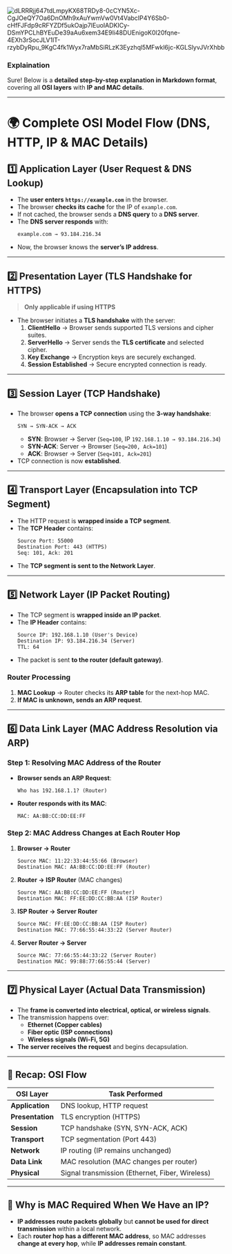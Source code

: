 ![dLRRRjj647tdLmpyKX68TRDy8-0cCYN5Xc-CgJOeQY7Oa6DnOMh9xAuYwmVw0Vt4VabcIP4Y6Sb0-cHfFJFdp9cRFYZDf5ukOajp7IEuoIADKICy-DSmYPCLhBYEuDe39aAu6xem34E9Ii48DUEnigoK0l20fqne-4EXh3rSocJLV1lT-rzybDyRpu_9KgC4fk1Wyx7raMbSiRLzK3Eyzhql5MFwkl6jc-KGLSlyvJVrXhbb](https://github.com/user-attachments/assets/f4dba079-bc0f-42d1-bc99-c95fac3e1185)


### Explaination

Sure! Below is a **detailed step-by-step explanation in Markdown format**, covering all **OSI layers** with **IP and MAC details**.  

---

# 🌍 **Complete OSI Model Flow (DNS, HTTP, IP & MAC Details)**  

## **1️⃣ Application Layer (User Request & DNS Lookup)**
- The **user enters `https://example.com`** in the browser.  
- The browser **checks its cache** for the IP of `example.com`.  
- If not cached, the browser sends a **DNS query** to a **DNS server**.  
- The **DNS server responds** with:  
  ```
  example.com → 93.184.216.34
  ```
- Now, the browser knows the **server’s IP address**.

---

## **2️⃣ Presentation Layer (TLS Handshake for HTTPS)**
> **Only applicable if using HTTPS**
- The browser initiates a **TLS handshake** with the server:
  1. **ClientHello** → Browser sends supported TLS versions and cipher suites.
  2. **ServerHello** → Server sends the **TLS certificate** and selected cipher.
  3. **Key Exchange** → Encryption keys are securely exchanged.
  4. **Session Established** → Secure encrypted connection is ready.

---

## **3️⃣ Session Layer (TCP Handshake)**
- The browser **opens a TCP connection** using the **3-way handshake**:
  ```
  SYN → SYN-ACK → ACK
  ```
  - **SYN**: Browser → Server (`Seq=100`, IP `192.168.1.10 → 93.184.216.34`)
  - **SYN-ACK**: Server → Browser (`Seq=200, Ack=101`)
  - **ACK**: Browser → Server (`Seq=101, Ack=201`)
- TCP connection is now **established**.

---

## **4️⃣ Transport Layer (Encapsulation into TCP Segment)**
- The HTTP request is **wrapped inside a TCP segment**.
- The **TCP Header** contains:
  ```
  Source Port: 55000
  Destination Port: 443 (HTTPS)
  Seq: 101, Ack: 201
  ```
- The **TCP segment is sent to the Network Layer**.

---

## **5️⃣ Network Layer (IP Packet Routing)**
- The TCP segment is **wrapped inside an IP packet**.
- The **IP Header** contains:
  ```
  Source IP: 192.168.1.10 (User's Device)
  Destination IP: 93.184.216.34 (Server)
  TTL: 64
  ```
- The packet is sent **to the router (default gateway)**.

### **Router Processing**
1. **MAC Lookup** → Router checks its **ARP table** for the next-hop MAC.
2. **If MAC is unknown, sends an ARP request**.

---

## **6️⃣ Data Link Layer (MAC Address Resolution via ARP)**
### **Step 1: Resolving MAC Address of the Router**
- **Browser sends an ARP Request**:  
  ```
  Who has 192.168.1.1? (Router)
  ```
- **Router responds with its MAC**:  
  ```
  MAC: AA:BB:CC:DD:EE:FF
  ```

### **Step 2: MAC Address Changes at Each Router Hop**
1. **Browser → Router**  
   ```
   Source MAC: 11:22:33:44:55:66 (Browser)
   Destination MAC: AA:BB:CC:DD:EE:FF (Router)
   ```
2. **Router → ISP Router** (MAC changes)  
   ```
   Source MAC: AA:BB:CC:DD:EE:FF (Router)
   Destination MAC: FF:EE:DD:CC:BB:AA (ISP Router)
   ```
3. **ISP Router → Server Router**  
   ```
   Source MAC: FF:EE:DD:CC:BB:AA (ISP Router)
   Destination MAC: 77:66:55:44:33:22 (Server Router)
   ```
4. **Server Router → Server**  
   ```
   Source MAC: 77:66:55:44:33:22 (Server Router)
   Destination MAC: 99:88:77:66:55:44 (Server)
   ```

---

## **7️⃣ Physical Layer (Actual Data Transmission)**
- The **frame is converted into electrical, optical, or wireless signals**.
- The transmission happens over:
  - **Ethernet (Copper cables)**
  - **Fiber optic (ISP connections)**
  - **Wireless signals (Wi-Fi, 5G)**
- **The server receives the request** and begins decapsulation.

---

## **📌 Recap: OSI Flow**
| OSI Layer  | Task Performed |
|------------|---------------|
| **Application**  | DNS lookup, HTTP request |
| **Presentation** | TLS encryption (HTTPS) |
| **Session** | TCP handshake (SYN, SYN-ACK, ACK) |
| **Transport** | TCP segmentation (Port 443) |
| **Network** | IP routing (IP remains unchanged) |
| **Data Link** | MAC resolution (MAC changes per router) |
| **Physical** | Signal transmission (Ethernet, Fiber, Wireless) |

---

## **🎯 Why is MAC Required When We Have an IP?**
- **IP addresses route packets globally** but **cannot be used for direct transmission** within a local network.
- Each **router hop has a different MAC address**, so MAC addresses **change at every hop**, while **IP addresses remain constant**.



